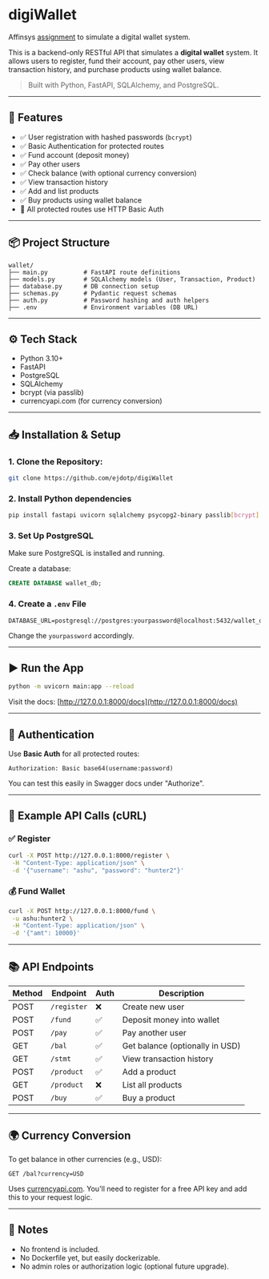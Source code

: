 # digiWallet
Affinsys [assignment](https://gist.github.com/ashu-affinsys/c15a16b73f8e88c3f87c60ec994e31fd) to simulate a digital wallet system.  
  
This is a backend-only RESTful API that simulates a **digital wallet** system. It allows users to register, fund their account, pay other users, view transaction history, and purchase products using wallet balance.

> Built with Python, FastAPI, SQLAlchemy, and PostgreSQL.

---

## 🚀 Features

- ✅ User registration with hashed passwords (`bcrypt`)
- ✅ Basic Authentication for protected routes
- ✅ Fund account (deposit money)
- ✅ Pay other users
- ✅ Check balance (with optional currency conversion)
- ✅ View transaction history
- ✅ Add and list products
- ✅ Buy products using wallet balance
- 🔐 All protected routes use HTTP Basic Auth

---

## 📦 Project Structure

```
wallet/
├── main.py          # FastAPI route definitions
├── models.py        # SQLAlchemy models (User, Transaction, Product)
├── database.py      # DB connection setup
├── schemas.py       # Pydantic request schemas
├── auth.py          # Password hashing and auth helpers
├── .env             # Environment variables (DB URL)
```

---

## ⚙️ Tech Stack

- Python 3.10+
- FastAPI
- PostgreSQL
- SQLAlchemy
- bcrypt (via passlib)
- currencyapi.com (for currency conversion)

---

## 📥 Installation & Setup

### 1. Clone the Repository:  
  
```bash
git clone https://github.com/ejdotp/digiWallet
```

### 2. Install Python dependencies
  
```bash
pip install fastapi uvicorn sqlalchemy psycopg2-binary passlib[bcrypt] python-dotenv requests
```

### 3. Set Up PostgreSQL

Make sure PostgreSQL is installed and running.

Create a database:

```sql
CREATE DATABASE wallet_db;
```

### 4. Create a `.env` File

```env
DATABASE_URL=postgresql://postgres:yourpassword@localhost:5432/wallet_db
```

Change the `yourpassword` accordingly.

---

## ▶️ Run the App

```bash
python -m uvicorn main:app --reload
```

Visit the docs: [http://127.0.0.1:8000/docs](http://127.0.0.1:8000/docs)

---

## 🔐 Authentication

Use **Basic Auth** for all protected routes:

```
Authorization: Basic base64(username:password)
```

You can test this easily in Swagger docs under "Authorize".

---

## 🧪 Example API Calls (cURL)

### ✅ Register

```bash
curl -X POST http://127.0.0.1:8000/register \
 -H "Content-Type: application/json" \
 -d '{"username": "ashu", "password": "hunter2"}'
```

### 💰 Fund Wallet

```bash
curl -X POST http://127.0.0.1:8000/fund \
 -u ashu:hunter2 \
 -H "Content-Type: application/json" \
 -d '{"amt": 10000}'
```

---

## 📚 API Endpoints

| Method | Endpoint       | Auth | Description                     |
|--------|----------------|------|---------------------------------|
| POST   | `/register`    | ❌    | Create new user                 |
| POST   | `/fund`        | ✅    | Deposit money into wallet       |
| POST   | `/pay`         | ✅    | Pay another user                |
| GET    | `/bal`         | ✅    | Get balance (optionally in USD) |
| GET    | `/stmt`        | ✅    | View transaction history        |
| POST   | `/product`     | ✅    | Add a product                   |
| GET    | `/product`     | ❌    | List all products               |
| POST   | `/buy`         | ✅    | Buy a product                   |

---

## 🌍 Currency Conversion

To get balance in other currencies (e.g., USD):

```
GET /bal?currency=USD
```

Uses [currencyapi.com](https://currencyapi.com). You'll need to register for a free API key and add this to your request logic.

---

## 📌 Notes

- No frontend is included.
- No Dockerfile yet, but easily dockerizable.
- No admin roles or authorization logic (optional future upgrade).

